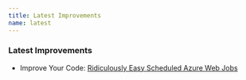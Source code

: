 ```yaml
---
title: Latest Improvements
name: latest
---
```


### Latest Improvements

* Improve Your Code: [Ridiculously Easy Scheduled Azure Web Jobs](/2015/12/ridiculously-easy-scheduled-azure)

